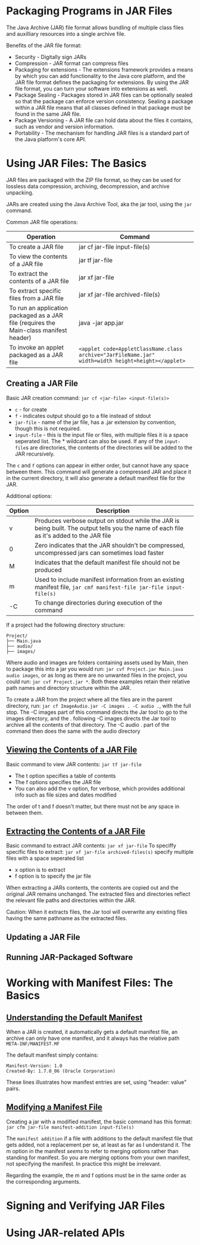 # Packaging Programs in JAR Files
The Java Archive (JAR) file format allows bundling of multiple class files and auxilliary resources into a single archive file.

Benefits of the JAR file format:
* Security - Digitally sign JARs
* Compression - JAR format can compress files
* Packaging for extensions - The extensions framework provides a means by which you can add functionality to the Java core platform, and the JAR file format defines the packaging for extensions. By using the JAR file format, you can turn your software into extensions as well.
* Package Sealing - Packages stored in JAR files can be optionally sealed so that the package can enforce version consistency. Sealing a package within a JAR file means that all classes defined in that package must be found in the same JAR file.
* Package Versioning - A JAR file can hold data about the files it contains, such as vendor and version information.
* Portability - The mechanism for handling JAR files is a standard part of the Java platform's core API.

# Using JAR Files: The Basics
JAR files are packaged with the ZIP file format, so they can be used for lossless data compression, archiving, decompression, and archive unpacking.

JARs are created using the Java Archive Tool, aka the jar tool, using the `jar` command.

Common JAR file operations:

| Operation | Command |
|-----------|---------|
|To create a JAR file|jar cf jar-file input-file(s)|
|To view the contents of a JAR file|jar tf jar-file|
|To extract the contents of a JAR file|jar xf jar-file|
|To extract specific files from a JAR file|jar xf jar-file archived-file(s)|
|To run an application packaged as a JAR file (requires the Main-class manifest header)|java -jar app.jar|
|To invoke an applet packaged as a JAR file|`<applet code=AppletClassName.class archive="JarFileName.jar" width=width height=height></applet>`|

## Creating a JAR File
Basic JAR creation command: `jar cf <jar-file> <input-file(s)>`
* `c` - for create
* `f` - indicates output should go to a file instead of stdout
* `jar-file` - name of the jar file, has a .jar extension by convention, though this is not required.
* `input-file` - this is the input file or files, with multiple files it is a space seperated list. The * wildcard can also be used. If any of the `input-file`s are directories, the contents of the directories will be added to the JAR recursively.

The `c` and `f` options can appear in either order, but cannot have any space between them.
This command will generate a compressed JAR and place it in the current directory, it will also generate a default manifest file for the JAR.

Additional options:

|Option|Description|
|------|-----------|
|v|Produces verbose output on stdout while the JAR is being built. The output tells you the name of each file as it's added to the JAR file|
|0|Zero indicates that the JAR shouldn't be compressed, uncompressed jars can sometimes load faster|
|M|Indicates that the default manifest file should not be produced|
|m|Used to include manifest information from an existing manifest file, `jar cmf manifest-file jar-file input-file(s)`|
|-C|To change directories during execution of the command|

If a project had the following directory structure:
```
Project/
├── Main.java
├── audio/
├── images/
```
Where audio and images are folders containing assets used by Main, then to package this into a jar you would run: `jar cvf Project.jar Main.java audio images`, or as long as there are no unwanted files in the project, you could run: `jar cvf Project.jar *`. Both these examples retain their relative path names and directory structure within the JAR.

To create a JAR from the project where all the files are in the parent directory, run: `jar cf ImageAudio.jar -C images . -C audio .`, with the full stop. The -C images part of this command directs the Jar tool to go to the images directory, and the . following -C images directs the Jar tool to archive all the contents of that directory. The -C audio . part of the command then does the same with the audio directory

## [Viewing the Contents of a JAR File](https://docs.oracle.com/javase/tutorial/deployment/jar/view.html)
Basic command to view JAR contents: `jar tf jar-file`
* The t option specifies a table of contents
* The f options specifies the JAR file
* You can also add the v option, for verbose, which provides additional info such as file sizes and dates modified

The order of t and f doesn't matter, but there must not be any space in between them.

## [Extracting the Contents of a JAR File](https://docs.oracle.com/javase/tutorial/deployment/jar/unpack.html)
Basic command to extract JAR contents: `jar xf jar-file`
To speciffy specific files to extract: `jar xf jar-file archived-files(s)` specify multiple files with a space seperated list
* x option is to extract
* f option is to specify the jar file

When extracting a JARs contents, the contents are copied out and the original JAR remains unchanged. The extracted files and directories reflect the relevant file paths and directories within the JAR.

Caution: When it extracts files, the Jar tool will overwrite any existing files having the same pathname as the extracted files.

## Updating a JAR File

## Running JAR-Packaged Software

# Working with Manifest Files: The Basics

## [Understanding the Default Manifest](https://docs.oracle.com/javase/tutorial/deployment/jar/defman.html)
When a JAR is created, it automatically gets a default manifest file, an archive can only have one manifest, and it always has the relative path `META-INF/MANIFEST.MF`

The default manifest simply contains:
```
Manifest-Version: 1.0
Created-By: 1.7.0_06 (Oracle Corporation)
```

These lines illustrates how manifest entries are set, using "header: value" pairs.

## [Modifying a Manifest File](https://docs.oracle.com/javase/tutorial/deployment/jar/modman.html)
Creating a jar with a modified manifest, the basic command has this format: `jar cfm jar-file manifest-addition input-file(s)`

The `manifest addition` if a file with additions to the default manifest file that gets added, not a replacement per se, at least as far as I understand it. The m option in the manifest *seems* to refer to merging options rather than standing for manifest. So you are merging options from your own manifest, not specifying the manifest. In practice this might be irrelevant.

Regarding the example, the m and f options must be in the same order as the corresponding arguments.

# Signing and Verifying JAR Files

# Using JAR-related APIs
